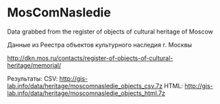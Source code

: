 MosComNasledie
==============

Data grabbed from the register of objects of cultural heritage of Moscow

Данные из Реестра объектов культурного наследия г. Москвы

http://dkn.mos.ru/contacts/register-of-objects-of-cultural-heritage/memorial/

Результаты:
CSV: http://gis-lab.info/data/heritage/moscomnasledie_objects_csv.7z
HTML: http://gis-lab.info/data/heritage/moscomnasledie_objects_html.7z